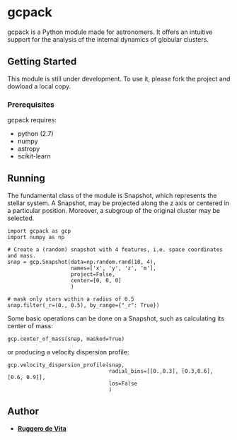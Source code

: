 # gcpack

gcpack is a Python module made for astronomers. It offers an intuitive support for the analysis of the internal dynamics of globular clusters.

## Getting Started

This module is still under development. To use it, please fork the project and dowload a local copy.

### Prerequisites

gcpack requires:
* python (2.7)
* numpy
* astropy
* scikit-learn

## Running

The fundamental class of the module is Snapshot, which represents the stellar system.
A Snapshot, may be projected along the z axis or centered in a particular position.
Moreover, a subgroup of the original cluster may be selected.

```
import gcpack as gcp
import numpy as np

# Create a (random) snapshot with 4 features, i.e. space coordinates and mass.
snap = gcp.Snapshot(data=np.random.rand(10, 4),
                    names=['x', 'y', 'z', 'm'],
                    project=False,
                    center=[0, 0, 0]
                    )

# mask only stars within a radius of 0.5
snap.filter(_r=(0., 0.5), by_range={"_r": True})
```

Some basic operations can be done on a Snapshot, such as calculating its center of mass:

```
gcp.center_of_mass(snap, masked=True)
```

or producing a velocity dispersion profile:

```
gcp.velocity_dispersion_profile(snap,
                                radial_bins=[[0.,0.3], [0.3,0.6], [0.6, 0.9]],
                                los=False
                                )
```

## Author

* [**Ruggero de Vita**](https://github.com/ruggerod)